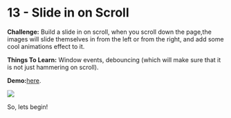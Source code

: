 # 13 - Slide in on Scroll

**Challenge:** Build a slide in on scroll, when you scroll down the page,the images will slide themselves in from the left or from the right, and add some cool animations effect to it.

**Things To Learn:** Window events, debouncing (which will make sure that it is not just hammering on scroll).

**Demo:**[here](https://tjgillweb.github.io/JavaScript30/13%20-%20Slide%20in%20on%20Scroll/).

![](images/slide-on-scroll-screenshot.gif)

So, lets begin!

